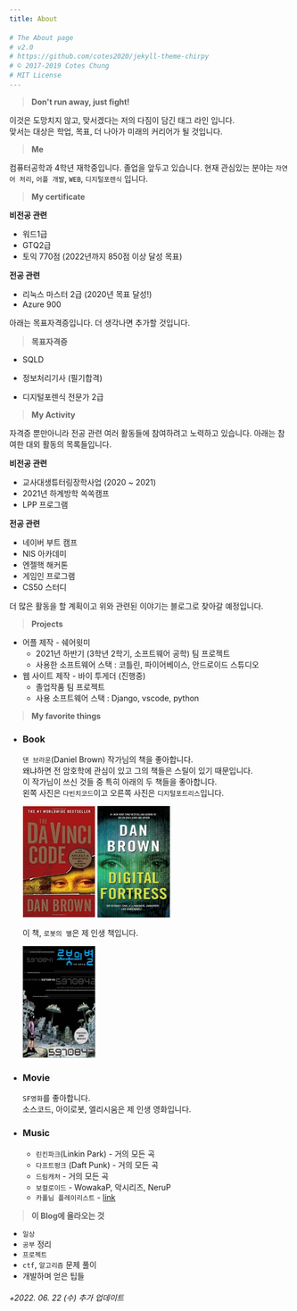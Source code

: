 ```yaml
---
title: About

# The About page
# v2.0
# https://github.com/cotes2020/jekyll-theme-chirpy
# © 2017-2019 Cotes Chung
# MIT License
---
```

   
    
> __Don't run away, just fight!__   


이것은 도망치지 않고, 맞서겠다는 저의 다짐이 담긴 태그 라인 입니다.   
맞서는 대상은 학업, 목표, 더 나아가 미래의 커리어가 될 것입니다.   


> __Me__   

컴퓨터공학과 4학년 재학중입니다.
졸업을 앞두고 있습니다. 
현재 관심있는 분야는 `자연어 처리`, `어플 개발`, `WEB`, `디지털포렌식` 입니다.    


> __My certificate__   

__비전공 관련__
* 워드1급
* GTQ2급
* 토익 770점 (2022년까지 850점 이상 달성 목표)

__전공 관련__
* 리눅스 마스터 2급 (2020년 목표 달성!)
* Azure 900
   
아래는 목표자격증입니다. 더 생각나면 추가할 것입니다.

  >__목표자격증__
  
   * SQLD
   * 정보처리기사 (필기합격)
   
   * 디지털포렌식 전문가 2급


>__My Activity__   

   자격증 뿐만아니라 전공 관련 여러 활동들에 참여하려고 노력하고 있습니다. 아래는 참여한 대외 활동의 목록들입니다.


__비전공 관련__
   
   * 교사대생튜터링장학사업 (2020 ~ 2021)
   * 2021년 하계방학 쏙쏙캠프
   * LPP 프로그램 

  __전공 관련__
* 네이버 부트 캠프
* NIS 아카데미
* 엔젤핵 해커톤
* 게임인 프로그램
* CS50 스터디
  
더 많은 활동을 할 계획이고 위와 관련된 이야기는 블로그로 찾아갈 예정입니다.
  
>__Projects__

* 어플 제작 - 쉐어윗미 
   * 2021년 하반기 (3학년 2학기, 소프트웨어 공학) 팀 프로젝트 
   * 사용한 소프트웨어 스택 : 코틀린, 파이어베이스, 안드로이드 스튜디오
* 웹 사이트 제작 - 바이 투게더 (진행중)
    * 졸업작품 팀 프로젝트
    * 사용 소프트웨어 스택 : Django, vscode, python
> __My favorite things__
   
* ###   Book  
    
  `댄 브라운`(Daniel Brown) 작가님의 책을 좋아합니다.  
  왜냐하면 전 암호학에 관심이 있고 그의 책들은 스릴이 있기 때문입니다.   
  이 작가님이 쓰신 것들 중 특히 아래의 두 책들을 좋아합니다.   
  왼쪽 사진은 `다빈치코드`이고 오른쪽 사진은 `디지털포트리스`입니다.
   
   <img src="/assets/img/post/davincicode.jpg" width="130" height="200"> 
   <img src="/assets/img/post/digitalfortress.jpg" width="130" height="200"> 

   이 책, `로봇의 별`은 제 인생 책입니다.  

    <img src="/assets/img/post/robotstar.jpg" width="130" height="200">

* ###   Movie
  `SF영화`를 좋아합니다.  
  소스코드, 아이로봇, 엘리시움은 제 인생 영화입니다.
* ###   Music
   * `린킨파크`(Linkin Park) - 거의 모든 곡
   *  `다프트펑크` (Daft Punk) - 거의 모든 곡
  * `드림캐처` - 거의 모든 곡
  * `보컬로이드` - WowakaP, 악시리즈, NeruP
  * `카폴님 플레이리스트` - [link](https://www.youtube.com/playlist?list=PLi06Sxa2f5-eA6AroD5zZqTrbiGnZJ4uE)
  
> __이 Blog에 올라오는 것__
   
* `일상`
* `공부` 정리
* `프로젝트`
* `ctf`, `알고리즘` 문제 풀이
* 개발하며 얻은 팁들   

###### +2022. 06. 22 (수) 추가 업데이트